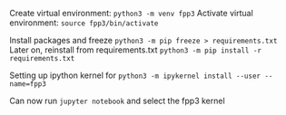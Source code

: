 Create virtual environment: `python3 -m venv fpp3`
Activate virtual environment: `source fpp3/bin/activate`

Install packages and freeze `python3 -m pip freeze > requirements.txt`
Later on, reinstall from requirements.txt `python3 -m pip install -r requirements.txt
`

Setting up ipython kernel for `python3 -m ipykernel install --user --name=fpp3`

Can now run `jupyter notebook` and select the fpp3 kernel
